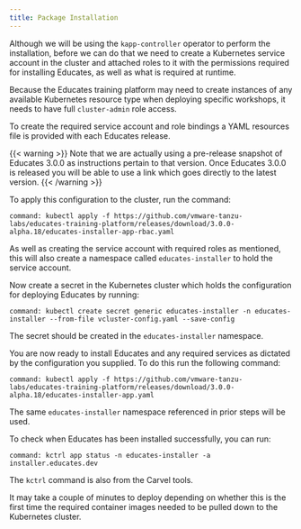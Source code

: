 ```yaml
---
title: Package Installation
---
```


Although we will be using the `kapp-controller` operator to perform the
installation, before we can do that we need to create a Kubernetes service
account in the cluster and attached roles to it with the permissions required
for installing Educates, as well as what is required at runtime.

Because the Educates training platform may need to create instances of any
available Kubernetes resource type when deploying specific workshops, it needs
to have full `cluster-admin` role access.

To create the required service account and role bindings a YAML resources file
is provided with each Educates release.

{{< warning >}} Note that we are actually using a pre-release snapshot of
Educates 3.0.0 as instructions pertain to that version. Once Educates 3.0.0 is
released you will be able to use a link which goes directly to the latest
version.
{{< /warning >}}

To apply this configuration to the cluster, run the command:

```terminal:execute
command: kubectl apply -f https://github.com/vmware-tanzu-labs/educates-training-platform/releases/download/3.0.0-alpha.18/educates-installer-app-rbac.yaml
```

As well as creating the service account with required roles as mentioned, this
will also create a namespace called `educates-installer` to hold the service
account.

Now create a secret in the Kubernetes cluster which holds the configuration for
deploying Educates by running:

```terminal:execute
command: kubectl create secret generic educates-installer -n educates-installer --from-file vcluster-config.yaml --save-config
```

The secret should be created in the `educates-installer` namespace.

You are now ready to install Educates and any required services as dictated by
the configuration you supplied. To do this run the following command:

```terminal:execute
command: kubectl apply -f https://github.com/vmware-tanzu-labs/educates-training-platform/releases/download/3.0.0-alpha.18/educates-installer-app.yaml
```

The same `educates-installer` namespace referenced in prior steps will be used.

To check when Educates has been installed successfully, you can run:

```terminal:execute
command: kctrl app status -n educates-installer -a installer.educates.dev
```

The `kctrl` command is also from the Carvel tools.

It may take a couple of minutes to deploy depending on whether this is the first
time the required container images needed to be pulled down to the Kubernetes
cluster.
